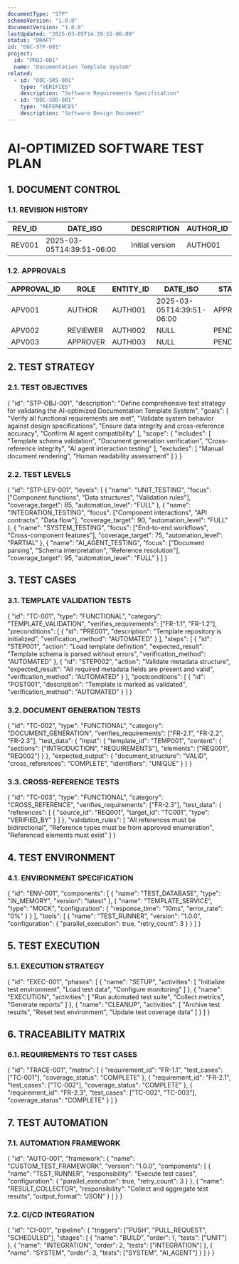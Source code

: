 ```yaml
---
documentType: "STP"
schemaVersion: "1.0.0"
documentVersion: "1.0.0"
lastUpdated: "2025-03-05T14:39:51-06:00"
status: "DRAFT"
id: "DOC-STP-001"
project:
  id: "PROJ-001"
  name: "Documentation Template System"
related:
  - id: "DOC-SRS-001"
    type: "VERIFIES"
    description: "Software Requirements Specification"
  - id: "DOC-SDD-001"
    type: "REFERENCES"
    description: "Software Design Document"
---
```


# AI-OPTIMIZED SOFTWARE TEST PLAN

## 1. DOCUMENT CONTROL

### 1.1. REVISION HISTORY

| REV_ID | DATE_ISO | DESCRIPTION | AUTHOR_ID |
|--------|----------|-------------|-----------|
| REV001 | 2025-03-05T14:39:51-06:00 | Initial version | AUTH001 |

### 1.2. APPROVALS

| APPROVAL_ID | ROLE | ENTITY_ID | DATE_ISO | STATUS |
|-------------|------|-----------|----------|--------|
| APV001 | AUTHOR | AUTH001 | 2025-03-05T14:39:51-06:00 | APPROVED |
| APV002 | REVIEWER | AUTH002 | NULL | PENDING |
| APV003 | APPROVER | AUTH003 | NULL | PENDING |

## 2. TEST STRATEGY

### 2.1. TEST OBJECTIVES

{
  "id": "STP-OBJ-001",
  "description": "Define comprehensive test strategy for validating the AI-optimized Documentation Template System",
  "goals": [
    "Verify all functional requirements are met",
    "Validate system behavior against design specifications",
    "Ensure data integrity and cross-reference accuracy",
    "Confirm AI agent compatibility"
  ],
  "scope": {
    "includes": [
      "Template schema validation",
      "Document generation verification",
      "Cross-reference integrity",
      "AI agent interaction testing"
    ],
    "excludes": [
      "Manual document rendering",
      "Human readability assessment"
    ]
  }
}

### 2.2. TEST LEVELS

{
  "id": "STP-LEV-001",
  "levels": [
    {
      "name": "UNIT_TESTING",
      "focus": ["Component functions", "Data structures", "Validation rules"],
      "coverage_target": 85,
      "automation_level": "FULL"
    },
    {
      "name": "INTEGRATION_TESTING",
      "focus": ["Component interactions", "API contracts", "Data flow"],
      "coverage_target": 90,
      "automation_level": "FULL"
    },
    {
      "name": "SYSTEM_TESTING",
      "focus": ["End-to-end workflows", "Cross-component features"],
      "coverage_target": 75,
      "automation_level": "PARTIAL"
    },
    {
      "name": "AI_AGENT_TESTING",
      "focus": ["Document parsing", "Schema interpretation", "Reference resolution"],
      "coverage_target": 95,
      "automation_level": "FULL"
    }
  ]
}

## 3. TEST CASES

### 3.1. TEMPLATE VALIDATION TESTS

{
  "id": "TC-001",
  "type": "FUNCTIONAL",
  "category": "TEMPLATE_VALIDATION",
  "verifies_requirements": ["FR-1.1", "FR-1.2"],
  "preconditions": [
    {
      "id": "PRE001",
      "description": "Template repository is initialized",
      "verification_method": "AUTOMATED"
    }
  ],
  "steps": [
    {
      "id": "STEP001",
      "action": "Load template definition",
      "expected_result": "Template schema is parsed without errors",
      "verification_method": "AUTOMATED"
    },
    {
      "id": "STEP002",
      "action": "Validate metadata structure",
      "expected_result": "All required metadata fields are present and valid",
      "verification_method": "AUTOMATED"
    }
  ],
  "postconditions": [
    {
      "id": "POST001",
      "description": "Template is marked as validated",
      "verification_method": "AUTOMATED"
    }
  ]
}

### 3.2. DOCUMENT GENERATION TESTS

{
  "id": "TC-002",
  "type": "FUNCTIONAL",
  "category": "DOCUMENT_GENERATION",
  "verifies_requirements": ["FR-2.1", "FR-2.2", "FR-2.3"],
  "test_data": {
    "input": {
      "template_id": "TEMP001",
      "content": {
        "sections": ["INTRODUCTION", "REQUIREMENTS"],
        "elements": ["REQ001", "REQ002"]
      }
    },
    "expected_output": {
      "document_structure": "VALID",
      "cross_references": "COMPLETE",
      "identifiers": "UNIQUE"
    }
  }
}

### 3.3. CROSS-REFERENCE TESTS

{
  "id": "TC-003",
  "type": "FUNCTIONAL",
  "category": "CROSS_REFERENCE",
  "verifies_requirements": ["FR-2.3"],
  "test_data": {
    "references": [
      {
        "source_id": "REQ001",
        "target_id": "TC001",
        "type": "VERIFIED_BY"
      }
    ]
  },
  "validation_rules": [
    "All references must be bidirectional",
    "Reference types must be from approved enumeration",
    "Referenced elements must exist"
  ]
}

## 4. TEST ENVIRONMENT

### 4.1. ENVIRONMENT SPECIFICATION

{
  "id": "ENV-001",
  "components": [
    {
      "name": "TEST_DATABASE",
      "type": "IN_MEMORY",
      "version": "latest"
    },
    {
      "name": "TEMPLATE_SERVICE",
      "type": "MOCK",
      "configuration": {
        "response_time": "10ms",
        "error_rate": "0%"
      }
    }
  ],
  "tools": [
    {
      "name": "TEST_RUNNER",
      "version": "1.0.0",
      "configuration": {
        "parallel_execution": true,
        "retry_count": 3
      }
    }
  ]
}

## 5. TEST EXECUTION

### 5.1. EXECUTION STRATEGY

{
  "id": "EXEC-001",
  "phases": [
    {
      "name": "SETUP",
      "activities": [
        "Initialize test environment",
        "Load test data",
        "Configure monitoring"
      ]
    },
    {
      "name": "EXECUTION",
      "activities": [
        "Run automated test suite",
        "Collect metrics",
        "Generate reports"
      ]
    },
    {
      "name": "CLEANUP",
      "activities": [
        "Archive test results",
        "Reset test environment",
        "Update test coverage data"
      ]
    }
  ]
}

## 6. TRACEABILITY MATRIX

### 6.1. REQUIREMENTS TO TEST CASES

{
  "id": "TRACE-001",
  "matrix": [
    {
      "requirement_id": "FR-1.1",
      "test_cases": ["TC-001"],
      "coverage_status": "COMPLETE"
    },
    {
      "requirement_id": "FR-2.1",
      "test_cases": ["TC-002"],
      "coverage_status": "COMPLETE"
    },
    {
      "requirement_id": "FR-2.3",
      "test_cases": ["TC-002", "TC-003"],
      "coverage_status": "COMPLETE"
    }
  ]
}

## 7. TEST AUTOMATION

### 7.1. AUTOMATION FRAMEWORK

{
  "id": "AUTO-001",
  "framework": {
    "name": "CUSTOM_TEST_FRAMEWORK",
    "version": "1.0.0",
    "components": [
      {
        "name": "TEST_RUNNER",
        "responsibility": "Execute test cases",
        "configuration": {
          "parallel_execution": true,
          "retry_count": 3
        }
      },
      {
        "name": "RESULT_COLLECTOR",
        "responsibility": "Collect and aggregate test results",
        "output_format": "JSON"
      }
    ]
  }
}

### 7.2. CI/CD INTEGRATION

{
  "id": "CI-001",
  "pipeline": {
    "triggers": ["PUSH", "PULL_REQUEST", "SCHEDULED"],
    "stages": [
      {
        "name": "BUILD",
        "order": 1,
        "tests": ["UNIT"]
      },
      {
        "name": "INTEGRATION",
        "order": 2,
        "tests": ["INTEGRATION"]
      },
      {
        "name": "SYSTEM",
        "order": 3,
        "tests": ["SYSTEM", "AI_AGENT"]
      }
    ]
  }
}
